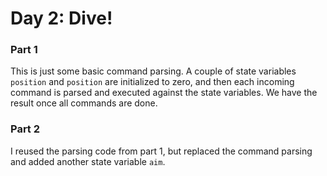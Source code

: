 # Day 2: Dive!

### Part 1
This is just some basic command parsing. A couple of state variables `position` and `position` are initialized to zero, and then each incoming command is parsed and executed against the state variables. We have the result once all commands are done.

### Part 2
I reused the parsing code from part 1, but replaced the command parsing and added another state variable `aim`.